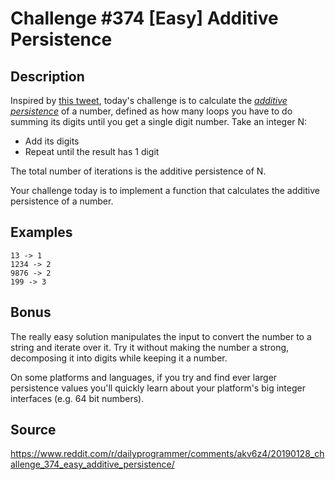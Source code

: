 # Challenge #374 [Easy] Additive Persistence

## Description
Inspired by [this tweet](https://twitter.com/fermatslibrary/status/1089883307473543170), today's challenge is to calculate the [_additive persistence_](http://mathworld.wolfram.com/AdditivePersistence.html) of a number, defined as how many loops you have to do summing its digits until you get a single digit number. Take an integer N:

* Add its digits
* Repeat until the result has 1 digit

The total number of iterations is the additive persistence of N.

Your challenge today is to implement a function that calculates the additive persistence of a number.

## Examples
```
13 -> 1
1234 -> 2
9876 -> 2
199 -> 3
```

## Bonus
The really easy solution manipulates the input to convert the number to a string and iterate over it. Try it without making the number a strong, decomposing it into digits while keeping it a number.

On some platforms and languages, if you try and find ever larger persistence values you'll quickly learn about your platform's big integer interfaces (e.g. 64 bit numbers).

## Source
https://www.reddit.com/r/dailyprogrammer/comments/akv6z4/20190128_challenge_374_easy_additive_persistence/
